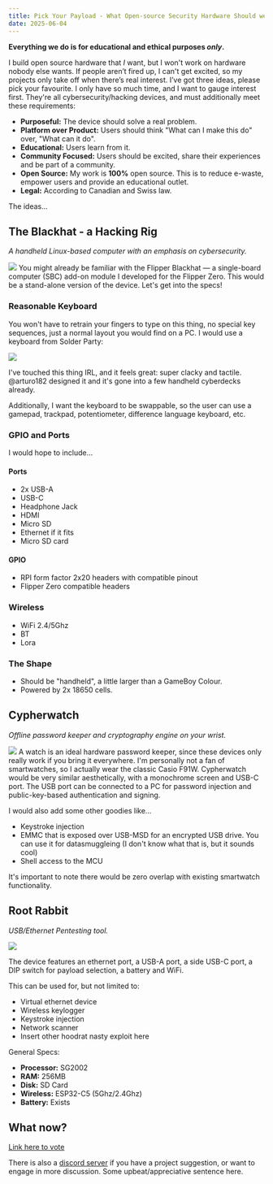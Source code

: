 ```yaml
---
title: Pick Your Payload - What Open-source Security Hardware Should we Build Next?
date: 2025-06-04
---
```

**Everything we do is for educational and ethical purposes _only_.**

I build open source hardware that _I_ want, but I won't work on hardware nobody else wants. If people aren’t fired up, I can't get excited, so my projects only take off when there’s real interest. I’ve got three ideas, please pick your favourite. I only have so much time, and I want to gauge interest first. They're all cybersecurity/hacking devices, and must additionally meet these requirements:

- **Purposeful:** The device should solve a real problem.
- **Platform over Product:** Users should think "What can I make this do" over, "What can it do".
- **Educational:** Users learn from it.
- **Community Focused:** Users should be excited, share their experiences and be part of a community.
- **Open Source:** My work is **100%** open source. This is to reduce e-waste, empower users and provide an educational outlet.
- **Legal:** According to Canadian and Swiss law.

The ideas...

## The Blackhat - a Hacking Rig
_A handheld Linux-based computer with an emphasis on cybersecurity._

![](/img/hacking-rig.jpg)
You might already be familiar with the Flipper Blackhat — a single-board computer (SBC) add-on module I developed for the Flipper Zero. This would be a stand-alone version of the device. Let's get into the specs!


### Reasonable Keyboard
You won't have to retrain your fingers to type on this thing, no special key sequences, just a normal layout you would find on a PC. I would use a keyboard from Solder Party:

![](/img/sp-keeb.jpg)

I've touched this thing IRL, and it feels great: super clacky and tactile. @arturo182 designed it and it's gone into a few handheld cyberdecks already.

Additionally, I want the keyboard to be swappable, so the user can use a gamepad, trackpad, potentiometer, difference language keyboard, etc.

### GPIO and Ports
I would hope to include...

#### Ports
- 2x USB-A
- USB-C
- Headphone Jack
- HDMI
- Micro SD
- Ethernet if it fits
- Micro SD card

#### GPIO
- RPI form factor 2x20 headers with compatible pinout
- Flipper Zero compatible headers

### Wireless
- WiFi 2.4/5Ghz
- BT
- Lora

### The Shape
- Should be "handheld", a little larger than a GameBoy Colour.
- Powered by 2x 18650 cells.

## Cypherwatch
_Offline password keeper and cryptography engine on your wrist._

![](/img/cypherwatch.jpg)
A watch is an ideal hardware password keeper, since these devices only really work if you bring it everywhere. I'm personally not a fan of smartwatches, so I actually wear the classic Casio F91W. Cypherwatch would be very similar aesthetically, with a monochrome screen and USB-C port. The USB port can be connected to a PC for password injection and public-key-based authentication and signing.

I would also add some other goodies like...
- Keystroke injection
- EMMC that is exposed over USB-MSD for an encrypted USB drive. You can use it for datasmuggleing (I don't know what that is, but it sounds cool)
- Shell access to the MCU

It's important to note there would be zero overlap with existing smartwatch functionality.

## Root Rabbit
_USB/Ethernet Pentesting tool._

![](/img/root-rabbit.jpg)

The device features an ethernet port, a USB-A port, a side USB-C port, a DIP switch for payload selection, a battery and WiFi.

This can be used for, but not limited to:
- Virtual ethernet device
- Wireless keylogger
- Keystroke injection
- Network scanner
- Insert other hoodrat nasty exploit here

General Specs:
- **Processor:** SG2002
- **RAM:** 256MB
- **Disk:** SD Card
- **Wireless:** ESP32-C5 (5Ghz/2.4Ghz)
- **Battery:** Exists

## What now?
[Link here to vote](https://docs.google.com/forms/d/e/1FAIpQLSd-NHnerS3Yc0LiuKanCHcj7N8i9H2WL3qrmp7DtlQzH8sBpw/viewform?usp=sharing&ouid=112459697969469626051)

There is also a [discord server](https://discord.gg/EtZT7mjNuM) if you have a project suggestion, or want to engage in more discussion. Some upbeat/appreciative sentence here.
